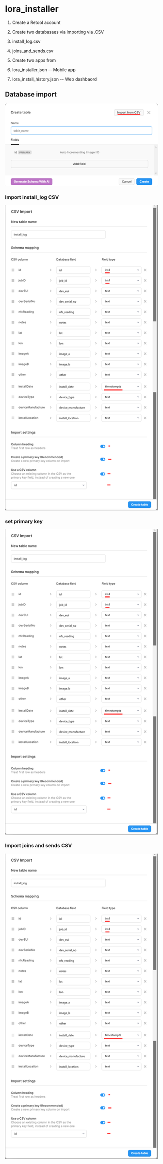 # lora_installer
1. Create a Retool account

2. Create two databasaes via importing via .CSV 
3. install_log.csv
4. joins_and_sends.csv

5. Create two apps from 
6. lora_installer.json          -- Mobile app
7. lora_install_history.json    -- Web dashbaord

## Database import
![alt text](https://github.com/industrialinternet/lora_installer/blob/main/import_db_1.png "import")

### Import install_log CSV 
![alt text](https://github.com/industrialinternet/lora_installer/blob/main/install_log_import.png "import install log csv")
### set primary key
![alt text](https://github.com/industrialinternet/lora_installer/blob/main/install_log_import.png "import install log csv")

### Import joins and sends CSV
![alt text](https://github.com/industrialinternet/lora_installer/blob/main/install_log_import.png "import install log csv")




